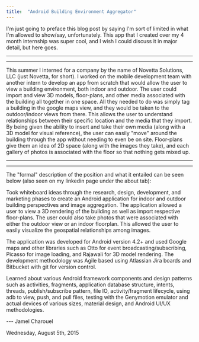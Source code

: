 ```yaml
---
title:  "Android Building Environment Aggregator"
---
```


I'm just going to preface this blog post by saying I'm sort of limited in what I'm allowed to show/say, unfortunately. This app that I created over my 4 month internship was super cool, and I wish I could discuss it in major detail, but here goes.

----------------------------------------------------------------------------------------------------------------
----------------------------------------------------------------------------------------------------------------

This summer I interned for a company by the name of Novetta Solutions, LLC (just Novetta, for short). I worked on the mobile development team with another intern to develop an app from scratch that would allow the user to view a building environment, both indoor and outdoor. The user could import and view 3D models, floor-plans, and other media associated with the building all together in one space. All they needed to do was simply tag a building in the google maps view, and they would be taken to the outdoor/indoor views from there. This allows the user to understand relationships between their specific location and the media that they import. By being given the ability to insert and take their own media (along with a 3D model for visual reference), the user can easily "move" around the building through the app without needing to even be on site. Floor-plans give them an idea of 2D space (along with the images they take), and each gallery of photos is associated with the floor so that nothing gets mixed up. 


----------------------------------------------------------------------------------------------------------------
----------------------------------------------------------------------------------------------------------------



The "formal" description of the position and what it entailed can be seen below (also seen on my linkedin page under the about tab):

Took whiteboard ideas through the research, design, development, and marketing phases to create an Android application for indoor and outdoor building perspectives and image aggregation. The application allowed a user to view a 3D rendering of the building as well as import respective floor-plans. The user could also take photos that were associated with either the outdoor view or an indoor floorplan. This allowed the user to easily visualize the geospatial relationships among images.

The application was developed for Android version 4.2+ and used Google maps and other libraries such as Otto for event broadcasting/subscribing, Picasso for image loading, and Rajawali for 3D model rendering. The development methodology was Agile based using Atlassian Jira boards and Bitbucket with git for version control.

Learned about various Android framework components and design patterns such as activities, fragments, application database structure, intents, threads, publish/subscribe pattern, file IO, activity/fragment lifecycle, using adb to view, push, and pull files, testing with the Genymotion emulator and actual devices of various sizes, material design, and Android UI/UX methodologies.


--- Jamel Charouel

Wednesday, August 5th, 2015